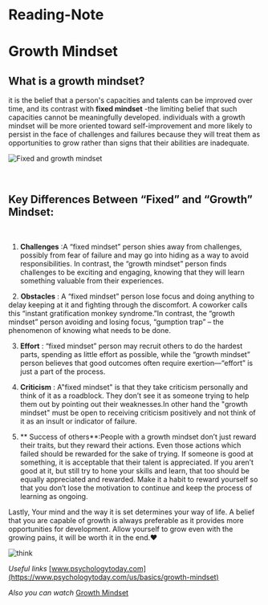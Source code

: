 
# Reading-Note

# Growth Mindset

## What is a growth mindset?
 it is the belief that a person's capacities and talents can be improved over time, and its contrast with **fixed mindset** -the limiting belief that such capacities cannot be meaningfully developed. individuals with a growth mindset will be more oriented toward self-improvement and more likely to persist in the face of challenges and failures because they will treat them as opportunities to grow rather than signs that their abilities are inadequate.
 &nbsp;
 
 ![Fixed and growth mindset](https://image.shutterstock.com/image-illustration/difference-between-positive-growth-negative-600w-1244995894.jpg)
 
&nbsp;
## Key Differences Between “Fixed” and “Growth” Mindset:
&nbsp;
1. **Challenges** :A “fixed mindset” person shies away from challenges, possibly from fear of failure and may go into hiding as a way to avoid responsibilities. In contrast, the “growth mindset” person finds challenges to be exciting and engaging, knowing that they will learn something valuable from their experiences.

&nbsp;
2. **Obstacles** :  A “fixed mindset” person lose focus and doing anything to delay keeping at it and fighting through the discomfort. A coworker calls this “instant gratification monkey syndrome.”In contrast, the “growth mindset” person avoiding and losing focus, “gumption trap” – the phenomenon of knowing what needs to be done.

3. **Effort** : “fixed mindset” person may recruit others to do the hardest parts, spending as little effort as possible, while the “growth mindset” person believes that good outcomes often require exertion—“effort” is just a part of the process. 

4. **Criticism** : A"fixed mindset" is that they take criticism personally and think of it as a roadblock. They don’t see it as someone trying to help them out by pointing out their weaknesses.In other hand the "growth mindset" must be  open to receiving criticism positively and not think of it as an insult or indicator of failure. 

5. ** Success of others**:People with a growth mindset don’t just reward their traits, but they reward their actions. Even those actions which failed should be rewarded for the sake of trying. If someone is good at something, it is acceptable that their talent is appreciated. If you aren’t good at it, but still try to hone your skills and learn, that too should be equally appreciated and rewarded. Make it a habit to reward yourself so that you don’t lose the motivation to continue and keep the process of learning as ongoing.

Lastly, Your mind and the way it is set determines your way of life. A belief that you are capable of growth is always preferable as it provides more opportunities for development. Allow yourself to grow even with the growing pains, it will be worth it in the end.:heart:

![think](https://xo0nvnzhfg-flywheel.netdna-ssl.com/wp-content/uploads/2020/05/anthony-tori-9qYKMbBCFjc-unsplash-1024x683.jpg)

*Useful links*
[www.psychologytoday.com](https://www.psychologytoday.com/us/basics/growth-mindset)

 *Also you can watch*
[Growth Mindset](https://www.youtube.com/watch?reload=9&v=rUJkbWNnNy4)
